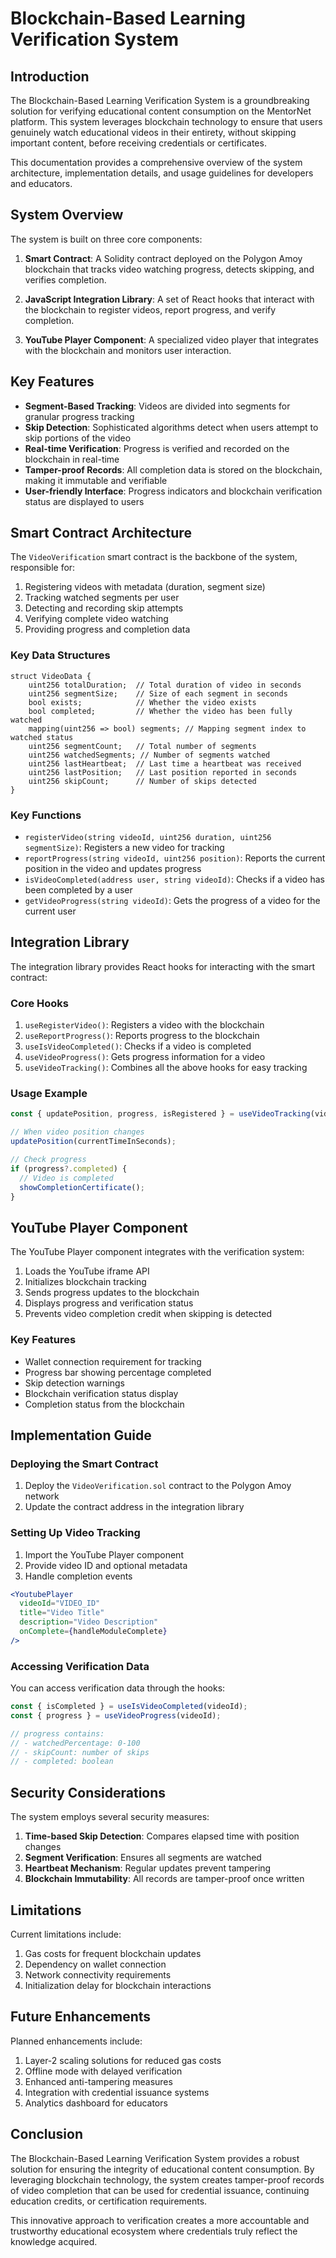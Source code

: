 # Blockchain-Based Learning Verification System

## Introduction

The Blockchain-Based Learning Verification System is a groundbreaking solution for verifying educational content consumption on the MentorNet platform. This system leverages blockchain technology to ensure that users genuinely watch educational videos in their entirety, without skipping important content, before receiving credentials or certificates.

This documentation provides a comprehensive overview of the system architecture, implementation details, and usage guidelines for developers and educators.

## System Overview

The system is built on three core components:

1. **Smart Contract**: A Solidity contract deployed on the Polygon Amoy blockchain that tracks video watching progress, detects skipping, and verifies completion.

2. **JavaScript Integration Library**: A set of React hooks that interact with the blockchain to register videos, report progress, and verify completion.

3. **YouTube Player Component**: A specialized video player that integrates with the blockchain and monitors user interaction.

## Key Features

- **Segment-Based Tracking**: Videos are divided into segments for granular progress tracking
- **Skip Detection**: Sophisticated algorithms detect when users attempt to skip portions of the video
- **Real-time Verification**: Progress is verified and recorded on the blockchain in real-time
- **Tamper-proof Records**: All completion data is stored on the blockchain, making it immutable and verifiable
- **User-friendly Interface**: Progress indicators and blockchain verification status are displayed to users

## Smart Contract Architecture

The `VideoVerification` smart contract is the backbone of the system, responsible for:

1. Registering videos with metadata (duration, segment size)
2. Tracking watched segments per user
3. Detecting and recording skip attempts
4. Verifying complete video watching
5. Providing progress and completion data

### Key Data Structures

```solidity
struct VideoData {
    uint256 totalDuration;  // Total duration of video in seconds
    uint256 segmentSize;    // Size of each segment in seconds
    bool exists;            // Whether the video exists
    bool completed;         // Whether the video has been fully watched
    mapping(uint256 => bool) segments; // Mapping segment index to watched status
    uint256 segmentCount;   // Total number of segments
    uint256 watchedSegments; // Number of segments watched
    uint256 lastHeartbeat;  // Last time a heartbeat was received
    uint256 lastPosition;   // Last position reported in seconds
    uint256 skipCount;      // Number of skips detected
}
```

### Key Functions

- `registerVideo(string videoId, uint256 duration, uint256 segmentSize)`: Registers a new video for tracking
- `reportProgress(string videoId, uint256 position)`: Reports the current position in the video and updates progress
- `isVideoCompleted(address user, string videoId)`: Checks if a video has been completed by a user
- `getVideoProgress(string videoId)`: Gets the progress of a video for the current user

## Integration Library

The integration library provides React hooks for interacting with the smart contract:

### Core Hooks

1. `useRegisterVideo()`: Registers a video with the blockchain
2. `useReportProgress()`: Reports progress to the blockchain
3. `useIsVideoCompleted()`: Checks if a video is completed
4. `useVideoProgress()`: Gets progress information for a video
5. `useVideoTracking()`: Combines all the above hooks for easy tracking

### Usage Example

```typescript
const { updatePosition, progress, isRegistered } = useVideoTracking(videoId, videoDuration);

// When video position changes
updatePosition(currentTimeInSeconds);

// Check progress
if (progress?.completed) {
  // Video is completed
  showCompletionCertificate();
}
```

## YouTube Player Component

The YouTube Player component integrates with the verification system:

1. Loads the YouTube iframe API
2. Initializes blockchain tracking
3. Sends progress updates to the blockchain
4. Displays progress and verification status
5. Prevents video completion credit when skipping is detected

### Key Features

- Wallet connection requirement for tracking
- Progress bar showing percentage completed
- Skip detection warnings
- Blockchain verification status display
- Completion status from the blockchain

## Implementation Guide

### Deploying the Smart Contract

1. Deploy the `VideoVerification.sol` contract to the Polygon Amoy network
2. Update the contract address in the integration library

### Setting Up Video Tracking

1. Import the YouTube Player component
2. Provide video ID and optional metadata
3. Handle completion events

```jsx
<YoutubePlayer 
  videoId="VIDEO_ID"
  title="Video Title"
  description="Video Description"
  onComplete={handleModuleComplete}
/>
```

### Accessing Verification Data

You can access verification data through the hooks:

```typescript
const { isCompleted } = useIsVideoCompleted(videoId);
const { progress } = useVideoProgress(videoId);

// progress contains:
// - watchedPercentage: 0-100
// - skipCount: number of skips
// - completed: boolean
```

## Security Considerations

The system employs several security measures:

1. **Time-based Skip Detection**: Compares elapsed time with position changes
2. **Segment Verification**: Ensures all segments are watched
3. **Heartbeat Mechanism**: Regular updates prevent tampering
4. **Blockchain Immutability**: All records are tamper-proof once written

## Limitations

Current limitations include:

1. Gas costs for frequent blockchain updates
2. Dependency on wallet connection
3. Network connectivity requirements
4. Initialization delay for blockchain interactions

## Future Enhancements

Planned enhancements include:

1. Layer-2 scaling solutions for reduced gas costs
2. Offline mode with delayed verification
3. Enhanced anti-tampering measures
4. Integration with credential issuance systems
5. Analytics dashboard for educators

## Conclusion

The Blockchain-Based Learning Verification System provides a robust solution for ensuring the integrity of educational content consumption. By leveraging blockchain technology, the system creates tamper-proof records of video completion that can be used for credential issuance, continuing education credits, or certification requirements.

This innovative approach to verification creates a more accountable and trustworthy educational ecosystem where credentials truly reflect the knowledge acquired. 